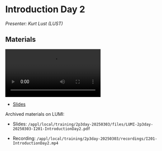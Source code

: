 # Introduction Day 2

*Presenter: Kurt Lust (LUST)*


## Materials

<!--
Materials will be made available after the lecture
-->
<video src="https://462000265.lumidata.eu/2p3day-20250303/recordings/I201-IntroductionDay2.mp4" controls="controls"></video>
<!--
-   A video recording will follow.
-->

-   [Slides](https://462000265.lumidata.eu/2p3day-20250303/files/LUMI-2p3day-20250303-I201-IntroductionDay2.pdf)

Archived materials on LUMI:

-   Slides: `/appl/local/training/2p3day-20250303/files/LUMI-2p3day-20250303-I201-IntroductionDay2.pdf`

-   Recording: `/appl/local/training/2p3day-20250303/recordings/I201-IntroductionDay2.mp4`


